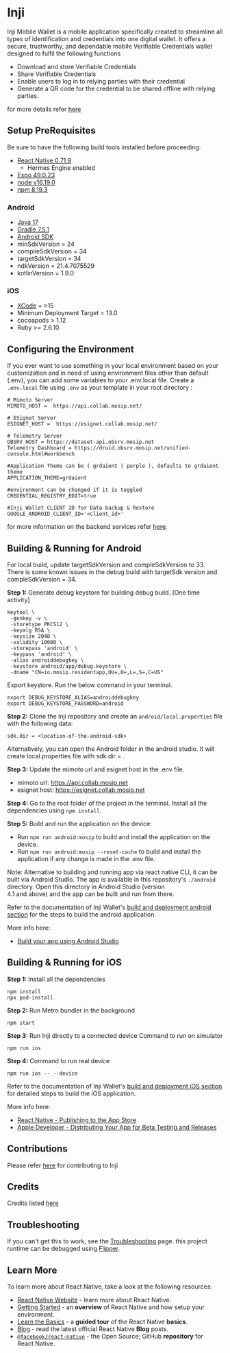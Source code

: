 # Inji

Inji Mobile Wallet is a mobile application specifically created to streamline all types of identification and credentials into one digital wallet.
It offers a secure, trustworthy, and dependable mobile Verifiable Credentials wallet designed to fulfil the following functions

- Download and store Verifiable Credentials
- Share Verifiable Credentials
- Enable users to log in to relying parties with their credential
- Generate a QR code for the credential to be shared offline with relying parties.

for more details refer [here](https://docs.inji.io/inji-wallet/overview)

## Setup PreRequisites

Be sure to have the following build tools installed before proceeding:

- [React Native 0.71.8](https://reactnative.dev/docs/0.71/getting-started)
  - Hermes Engine enabled
- [Expo 49.0.23](https://docs.expo.dev/get-started/installation/)
- [node v16.19.0](https://nodejs.org/en/blog/release/v16.19.0)
- [npm 8.19.3](https://www.npmjs.com/package/npm/v/8.19.3)

### Android

- [Java 17](https://openjdk.org/projects/jdk/17/)
- [Gradle 7.5.1](https://gradle.org/install/)
- [Android SDK](https://developer.android.com/)
- minSdkVersion = 24
- compileSdkVersion = 34
- targetSdkVersion = 34
- ndkVersion = 21.4.7075529
- kotlinVersion = 1.9.0

### iOS

- [XCode](https://developer.apple.com/xcode/) = >15
- Minimum Deployment Target = 13.0
- cocoapods > 1.12
- Ruby >= 2.6.10

## Configuring the Environment

If you ever want to use something in your local environment based on your customization and in need of using environment files other than default (.env), you can add some variables to your .env.local file.
Create a `.env.local` file using `.env` as your template in your root directory :

```
# Mimoto Server
MIMOTO_HOST =  https://api.collab.mosip.net/

# ESignet Server
ESIGNET_HOST =  https://esignet.collab.mosip.net/

# Telemetry Server
OBSRV_HOST = https://dataset-api.obsrv.mosip.net
Telemetry Dashboard = https://druid.obsrv.mosip.net/unified-console.html#workbench

#Application Theme can be ( grdaient | purple ), defaults to grdaient theme
APPLICATION_THEME=grdaient

#environment can be changed if it is toggled
CREDENTIAL_REGISTRY_EDIT=true

#Inji Wallet CLIENT ID for Data backup & Restore
GOOGLE_ANDROID_CLIENT_ID='<client_id>'
```

for more information on the backend services
refer [here](https://docs.inji.io/inji-wallet/technical-overview/backend-services).

## Building & Running for Android

For local build, update targetSdkVersion and compleSdkVersion to 33. There is some known issues in the debug build with targetSdk version and compleSdkVersion = 34.

**Step 1:** Generate debug keystore for building debug build. [One time activity]

```
keytool \
 -genkey -v \
 -storetype PKCS12 \
 -keyalg RSA \
 -keysize 2048 \
 -validity 10000 \
 -storepass 'android' \
 -keypass 'android' \
 -alias androiddebugkey \
 -keystore android/app/debug.keystore \
 -dname "CN=io.mosip.residentapp,OU=,O=,L=,S=,C=US"
```

Export keystore. Run the below command in your terminal.

```
export DEBUG_KEYSTORE_ALIAS=androiddebugkey
export DEBUG_KEYSTORE_PASSWORD=android
```

**Step 2:** Clone the inji repository and create an `android/local.properties` file with the following data:

```
sdk.dir = <location-of-the-android-sdk>
```

Alternatively, you can open the Android folder in the android studio. It will create local.properties file with sdk.dir = <location-of-the-android-sdk>.

**Step 3:** Update the mimoto url and esignet host in the .env file.

- mimoto url: https://api.collab.mosip.net
- esignet host: https://esignet.collab.mosip.net

**Step 4:** Go to the root folder of the project in the terminal. Install all the dependencies using `npm install`.

**Step 5:** Build and run the application on the device:

- Run `npm run android:mosip` to build and install the application on the device.
- Run `npm run android:mosip --reset-cache` to build and install the application if any change is made in the .env file.

Note: Alternative to building and running app via react native CLI, it can be built via Android Studio. The app is available in this repository's `./android` directory. Open this directory in Android Studio (version  
4.1 and above) and the app can be built and run from there.

Refer to the documentation of Inji Wallet's [build and deployment android section](https://docs.inji.io/inji-wallet/build-and-deployment#android-build-and-run) for the steps to build the android application.

More info here:

- [Build your app using Android Studio](https://developer.android.com/studio/run)

## Building & Running for iOS

**Step 1:** Install all the dependencies

```
npm install
npx pod-install
```

**Step 2:** Run Metro bundler in the background

```
npm start
```

**Step 3:** Run Inji directly to a connected device Command to run on simulator

```
npm run ios
```

**Step 4:** Command to run real device

```
npm run ios -- --device
```

Refer to the documentation of Inji Wallet's [build and deployment iOS section](https://docs.inji.io/inji-wallet/build-and-deployment#ios-build-and-run) for detailed steps to build the iOS application.

More info here:

- [React Native - Publishing to the App Store](https://reactnative.dev/docs/publishing-to-app-store)
- [Apple Developer - Distributing Your App for Beta Testing and Releases](https://developer.apple.com/documentation/xcode/distributing-your-app-for-beta-testing-and-releases)

## Contributions

Please refer [here](https://docs.inji.io/inji-mobile-wallet/contribution) for contributing to Inji

## Credits

Credits listed [here](/Credits.md)

## Troubleshooting

If you can't get this to work, see the [Troubleshooting](https://reactnative.dev/docs/troubleshooting) page.
this project runtime can be debugged using [Flipper](https://fbflipper.com/).

## Learn More

To learn more about React Native, take a look at the following resources:

- [React Native Website](https://reactnative.dev) - learn more about React Native.
- [Getting Started](https://reactnative.dev/docs/environment-setup) - an **overview** of React Native and how setup
  your  
  environment.
- [Learn the Basics](https://reactnative.dev/docs/getting-started) - a **guided tour** of the React Native **basics**.
- [Blog](https://reactnative.dev/blog) - read the latest official React Native **Blog** posts.
- [`@facebook/react-native`](https://github.com/facebook/react-native) - the Open Source; GitHub **repository** for  
  React Native.
